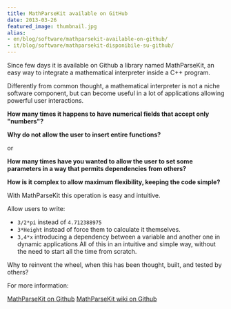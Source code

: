 ```yaml
---
title: MathParseKit available on GitHub
date: 2013-03-26
featured_image: thumbnail.jpg
alias:
- en/blog/software/mathparsekit-available-on-github/
- it/blog/software/mathparsekit-disponibile-su-github/
---
```

Since few days it is available on Github a library named MathParseKit, an easy way to integrate a mathematical interpreter inside a C++ program.

Differently from common thought, a mathematical interpreter is not a niche software component, but can become useful in a lot of applications allowing powerful user interactions.

__How many times it happens to have numerical fields that accept only "numbers"?__

__Why do not allow the user to insert entire functions?__

or

__How many times have you wanted to allow the user to set some parameters in a way that permits dependencies from others?__

__How is it complex to allow maximum flexibility, keeping the code simple?__

With MathParseKit this operation is easy and intuitive.

Allow users to write:
- `3/2*pi` instead of `4.712388975`
- `3*Height` instead of force them to calculate it themselves.
- `3,4*x` introducing a dependency between a variable and another one in dynamic applications
All of this in an intuitive and simple way, without the need to start all the time from scratch.

Why to reinvent the wheel, when this has been thought, built, and tested by others?

For more information:

[MathParseKit on Github][mpk-github-url]
[MathParseKit wiki on Github][mpk-github-wiki-url]

[mpk-github-url]: http://github.com/B3rn475/MathParseKit
[mpk-github-wiki-url]: http://github.com/B3rn475/MathParseKit/wiki
